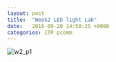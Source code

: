 ```yaml
---
layout: post
title:  "Week2 LED light Lab"
date:   2016-09-20 14:58:25 +0000
categories: ITP pcomm
---
```

![w2_p1](https://lh4.googleusercontent.com/mmEHEGXyoU6cHT2B8aaMz5cn1eahSN_WLtwcf-TeM2xGRUlPAFaPqZg-S4mauEZirzDhCd9LJXagfDA=w1289-h775-rw)
